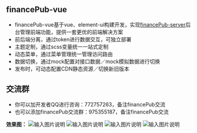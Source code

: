 ## financePub-vue
- financePub-vue基于vue、element-ui构建开发，实现[financePub-server](https://github.com/jsqfengbao/financePub/financePub-server)后台管理前端功能，提供一套更优的前端解决方案
- 前后端分离，通过token进行数据交互，可独立部署
- 主题定制，通过scss变量统一一站式定制
- 动态菜单，通过菜单管理统一管理访问路由
- 数据切换，通过mock配置对接口数据／mock模拟数据进行切换
- 发布时，可动态配置CDN静态资源／切换新旧版本

## 交流群
- 你可以加开发者QQ进行咨询：772757263，备注financePub交流
- 也可以添加financePub交流群：975355187，备注financePub交流

**效果图：**
![输入图片说明](https://s1.ax1x.com/2020/05/31/tl29aT.png "在这里输入图片标题")
![输入图片说明](https://s1.ax1x.com/2020/05/27/tE62PU.png "在这里输入图片标题")
![输入图片说明](https://s1.ax1x.com/2020/05/27/tEcnZq.png "在这里输入图片标题")
![输入图片说明](https://s1.ax1x.com/2020/05/27/tEHpct.png "在这里输入图片标题")


